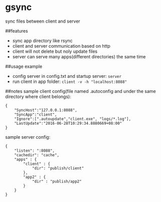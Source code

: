 # gsync

sync files between client and server

##features

- sync app directory like rsync
- client and server communication based on http
- client will not delete but noly update files
- server can serve many apps(different directories) the same time

##usage example

- config server in config.txt and startup server: `server`
- run client in app folder: `client -v -h "localhost:8088"`

##notes
sample client config(file named .autoconfig and  under the same directory where client belongs):
```
{
	"SyncHost":"127.0.0.1:8088",
	"SyncApp":"client",
	"Ignore":[".autoupdate","client.exe", "logs/*.log"],
	"LastUpdate":"2016-06-28T10:29:34.8880669+08:00"
}
```
 

sample server config:
```
{
    "listen": ":8088",
    "cachedir": "cache",
    "apps" : {
        "client" : {
            "dir": "publish/client"
        },
        "app2" : {
            "dir" : "publish/app2"
        }
    }
}
```

